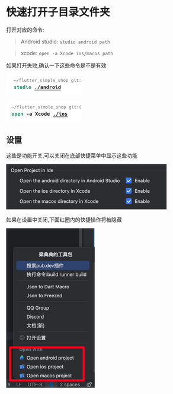 # 快速打开子目录文件夹


打开对应的命令:

> Android studio: `studio android path`

> xcode: `open -a Xcode ios/macos path`

如果打开失败,确认一下这些命令是不是有效

![image_comm_01.png](../../assets/images/image_comm_01.png)

![image.png](../../assets/images/image.png)

## 设置

这些是功能开关,可以关闭在底部快捷菜单中显示这些功能

![image_s_o1.png](../../assets/images/image_s_o1.png)


如果在设置中关闭,下面红圈内的快捷操作将被隐藏

![image_s_o2.png](../../assets/images/image_s_o2.png)


